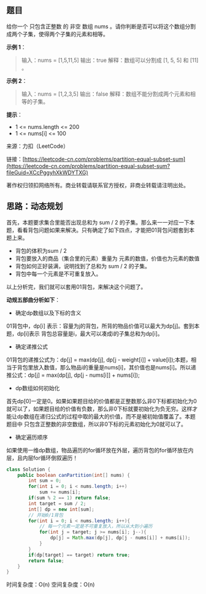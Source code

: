 ## 题目

给你一个 只包含正整数 的 非空 数组 nums 。请你判断是否可以将这个数组分割成两个子集，使得两个子集的元素和相等。

**示例 1**：

>输入：nums = [1,5,11,5]
>输出：true
>解释：数组可以分割成 [1, 5, 5] 和 [11] 。

**示例 2**：

>输入：nums = [1,2,3,5]
>输出：false
>解释：数组不能分割成两个元素和相等的子集。

**提示**：

* 1 <= nums.length <= 200
* 1 <= nums[i] <= 100

来源：力扣（LeetCode）

链接：[https://leetcode-cn.com/problems/partition-equal-subset-sum](https://leetcode-cn.com/problems/partition-equal-subset-sum?fileGuid=XCcPggyhXkWDYTXG)

著作权归领扣网络所有。商业转载请联系官方授权，非商业转载请注明出处。

## 思路：动态规划

首先，本题要求集合里能否出现总和为 sum / 2 的子集。那么来一一对应一下本题，看看背包问题如果来解决。只有确定了如下四点，才能把01背包问题套到本题上来。

* 背包的体积为sum / 2
* 背包要放入的商品（集合里的元素）重量为 元素的数值，价值也为元素的数值
* 背包如何正好装满，说明找到了总和为 sum / 2 的子集。
* 背包中每一个元素是不可重复放入。

以上分析完，我们就可以套用01背包，来解决这个问题了。

**动规五部曲分析如下**：

* 确定dp数组以及下标的含义

01背包中，dp[i] 表示：容量为j的背包，所背的物品价值可以最大为dp[j]。套到本题，dp[i]表示 背包总容量是i，最大可以凑成i的子集总和为dp[i]。

* 确定递推公式

01背包的递推公式为：dp[j] = max(dp[j], dp[j - weight[i]] + value[i]);本题，相当于背包里放入数值，那么物品i的重量是nums[i]，其价值也是nums[i]。所以递推公式：dp[j] = max(dp[j], dp[j - nums[i]] + nums[i]);

* dp数组如何初始化

首先dp[0]一定是0。如果如果题目给的价值都是正整数那么非0下标都初始化为0就可以了，如果题目给的价值有负数，那么非0下标就要初始化为负无穷。这样才能让dp数组在递归公式的过程中取的最大的价值，而不是被初始值覆盖了。本题题目中 只包含正整数的非空数组，所以非0下标的元素初始化为0就可以了。

* 确定遍历顺序

如果使用一维dp数组，物品遍历的for循环放在外层，遍历背包的for循环放在内层，且内层for循环倒叙遍历！

```java
class Solution {
    public boolean canPartition(int[] nums) {
        int sum = 0;
        for(int i = 0; i < nums.length; i++)
            sum += nums[i];
        if(sum % 2 == 1) return false;
        int target = sum / 2;
        int[] dp = new int[sum];
        // 开始0/1背包
        for(int i = 0; i < nums.length; i++){
            // 每一个元素一定是不可重复放入，所以从大到小遍历
            for(int j = target; j >= nums[i]; j--){
                dp[j] = Math.max(dp[j], dp[j - nums[i]] + nums[i]);
            }
        }
        if(dp[target] == target) return true;
        return false;
    }
}
```
时间复杂度：O(n)
空间复杂度：O(n)

